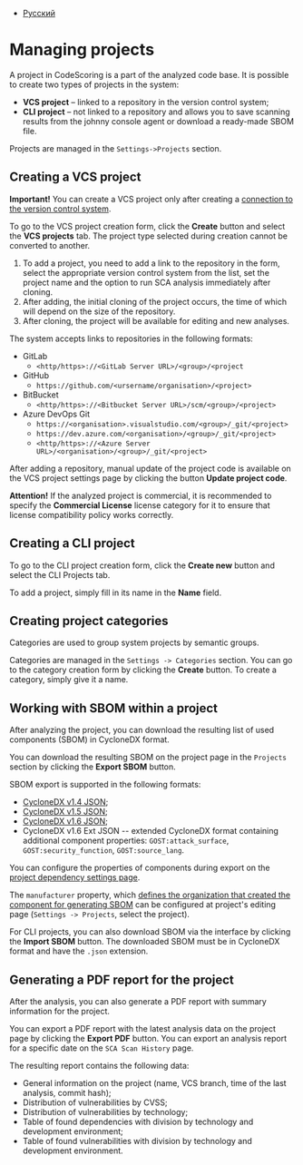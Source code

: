 - [Русский](../../../on-premise/how-to/projects/)

# Managing projects

A project in CodeScoring is a part of the analyzed code base. It is possible to create two types of projects in the system:

- **VCS project** – linked to a repository in the version control system;
- **CLI project** – not linked to a repository and allows you to save scanning results from the johnny console agent or download a ready-made SBOM file.

Projects are managed in the `Settings->Projects` section.

## Creating a VCS project

**Important!** You can create a VCS project only after creating a [connection to the version control system](/on-premise/how-to/vcs-git.en).

To go to the VCS project creation form, click the **Create** button and select the **VCS projects** tab. The project type selected during creation cannot be converted to another.

1. To add a project, you need to add a link to the repository in the form, select the appropriate version control system from the list, set the project name and the option to run SCA analysis immediately after cloning.
1. After adding, the initial cloning of the project occurs, the time of which will depend on the size of the repository.
1. After cloning, the project will be available for editing and new analyses.

The system accepts links to repositories in the following formats:

- GitLab
  - `<http/https>://<GitLab Server URL>/<group>/<project`
- GitHub
  - `https://github.com/<ursername/organisation>/<project>`
- BitBucket
  - `<http/https>://<Bitbucket Server URL>/scm/<group>/<project>`
- Azure DevOps Git
  - `https://<organisation>.visualstudio.com/<group>/_git/<project>`
  - `https://dev.azure.com/<organisation>/<group>/_git/<project>`
  - `<http/https>://<Azure Server URL>/<organisation>/<group>/_git/<project>`

After adding a repository, manual update of the project code is available on the VCS project settings page by clicking the button **Update project code**.

**Attention!** If the analyzed project is commercial, it is recommended to specify the **Commercial License** license category for it to ensure that license compatibility policy works correctly.

## Creating a CLI project

To go to the CLI project creation form, click the **Create new** button and select the CLI Projects tab.

To add a project, simply fill in its name in the **Name** field.

## Creating project categories

Categories are used to group system projects by semantic groups.

Categories are managed in the `Settings -> Categories` section. You can go to the category creation form by clicking the **Create** button. To create a category, simply give it a name.

## Working with SBOM within a project

After analyzing the project, you can download the resulting list of used components (SBOM) in CycloneDX format.

You can download the resulting SBOM on the project page in the `Projects` section by clicking the **Export SBOM** button.

SBOM export is supported in the following formats:

- [CycloneDX v1.4 JSON](https://cyclonedx.org/docs/1.4/json/);
- [CycloneDX v1.5 JSON](https://cyclonedx.org/docs/1.5/json/);
- [CycloneDX v1.6 JSON](https://cyclonedx.org/docs/1.6/json/);
- CycloneDX v1.6 Ext JSON -- extended CycloneDX format containing additional component properties: `GOST:attack_surface`, `GOST:security_function`, `GOST:source_lang`.

You can configure the properties of components during export on the [project dependency settings page](/sca/export-results.en/#bom-settings).

The `manufacturer` property, which [defines the organization that created the component for generating SBOM](https://cyclonedx.org/docs/1.6/json/#metadata_component_manufacturer) can be configured at project's editing page (`Settings -> Projects`, select the project).

For CLI projects, you can also download SBOM via the interface by clicking the **Import SBOM** button. The downloaded SBOM must be in CycloneDX format and have the `.json` extension.

## Generating a PDF report for the project

After the analysis, you can also generate a PDF report with summary information for the project.

You can export a PDF report with the latest analysis data on the project page by clicking the **Export PDF** button. You can export an analysis report for a specific date on the `SCA Scan History` page.

The resulting report contains the following data:

- General information on the project (name, VCS branch, time of the last analysis, commit hash);
- Distribution of vulnerabilities by CVSS;
- Distribution of vulnerabilities by technology;
- Table of found dependencies with division by technology and development environment;
- Table of found vulnerabilities with division by technology and development environment.
